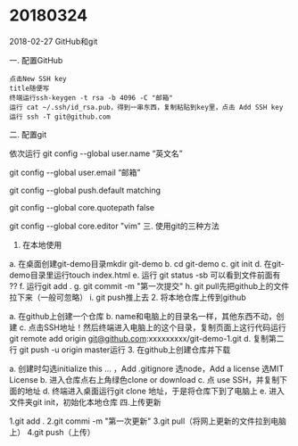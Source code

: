 # 20180324

2018-02-27 GitHub和git

一. 配置GitHub

    点击New SSH key
    title随便写
    终端运行ssh-keygen -t rsa -b 4096 -C "邮箱"
    运行 cat ~/.ssh/id_rsa.pub，得到一串东西，复制粘贴到key里，点击 Add SSH key
    运行 ssh -T git@github.com

二. 配置git

依次运行
git config --global user.name “英文名”

git config --global user.email “邮箱”

git config --global push.default matching

git config --global core.quotepath false

git config --global core.editor "vim"
三. 使用git的三种方法
1. 在本地使用

a. 在桌面创建git-demo目录mkdir git-demo
b. cd git-demo
c. git init
d. 在git-demo目录里运行touch index.html
e. 运行 git status -sb 可以看到文件前面有 ??
f. 运行git add .
g. git commit -m "第一次提交"
h. git pull先把github上的文件拉下来（一般可忽略）
i. git push推上去
2. 将本地仓库上传到github

a. 在github上创建一个仓库
b. name和电脑上的目录名一样，其他东西不动，创建
c. 点击SSH地址！然后终端进入电脑上的这个目录，复制页面上这行代码运行git remote add origin git@github.com:xxxxxxxxx/git-demo-1.git
d. 复制第二行 git push -u origin master运行
3. 在github上创建仓库并下载

a. 创建时勾选initialize this ... ，Add .gitignore 选node，Add a license 选MIT License
b. 进入仓库点右上角绿色clone or download
c. 点 use SSH，并复制下面的地址
d. 终端进入桌面运行git clone 地址，于是将仓库下到了电脑上
e. 进入文件夹git init，初始化本地仓库
四.上传更新

1.git add .
2.git commi -m "第一次更新"
3.git pull（将网上更新的文件拉到电脑上）
4.git push（上传）
